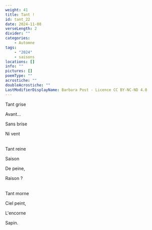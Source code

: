 ```yaml
---
weight: 41
title: Tant !
id: tant_22
date: 2024-11-08
verseLength: 2
divider: ""
categories:
    - Automne
tags:
    - "2024"
    - saisons
locations: []
info: ""
pictures: []
poemType: ""
acrostiche: ""
doubleAcrostiche: ""
LastModifierDisplayName: Barbara Post - Licence CC BY-NC-ND 4.0
---
```

Tant grise

Avant...

Sans brise

Ni vent

 \
Tant reine

Saison

De peine,

Raison ?

 \
Tant morne

Ciel peint,

L'encorne

Sapin.